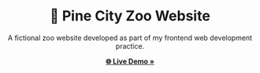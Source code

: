 <h1 align="center">🐾 Pine City Zoo Website</h1>

<p align="center">
  A fictional zoo website developed as part of my frontend web development practice.
</p>

<p align="center">
  <a href="https://vanessakubayi.github.io/Pine-City-Zoo/"><strong>🌐 Live Demo »</strong></a>
</p>
